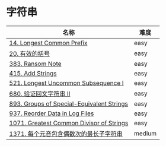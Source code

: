 # 字符串

**名称**|**难度**
--------|--------
[14. Longest Common Prefix](../problems/14.%20Longest%20Common%20Prefix)|easy
[20. 有效的括号](../problems/20.%20有效的括号)|easy
[383. Ransom Note](../problems/383.%20Ransom%20Note)|easy
[415. Add Strings](../problems/415.%20Add%20Strings)|easy
[521. Longest Uncommon Subsequence I](../problems/521.%20Longest%20Uncommon%20Subsequence%20I)|easy
[680. 验证回文字符串 Ⅱ](../problems/680.%20验证回文字符串%20Ⅱ)|easy
[893. Groups of Special-Equivalent Strings](../problems/893.%20Groups%20of%20Special-Equivalent%20Strings)|easy
[937. Reorder Data in Log Files](../problems/937.%20Reorder%20Data%20in%20Log%20Files)|easy
[1071. Greatest Common Divisor of Strings](../problems/1071.%20Greatest%20Common%20Divisor%20of%20Strings)|easy
[1371. 每个元音包含偶数次的最长子字符串](../problems/1371.%20每个元音包含偶数次的最长子字符串)|medium
